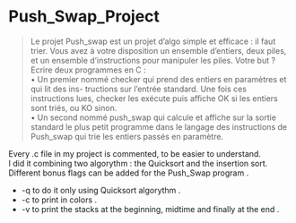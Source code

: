 # Push_Swap_Project

> Le projet Push_swap est un projet d’algo simple et efficace : il faut trier. Vous avez à votre disposition un ensemble d’entiers, deux piles, et un ensemble d’instructions pour manipuler les piles. 
Votre but ? Ecrire deux programmes en C :  
• Un premier nommé checker qui prend des entiers en paramètres et qui lit des ins- tructions sur l’entrée standard. Une fois ces instructions lues, checker les exécute puis affiche OK si les entiers sont triés, ou KO sinon.  
• Un second nommé push_swap qui calcule et affiche sur la sortie standard le plus petit programme dans le langage des instructions de Push_swap qui trie les entiers passés en paramètre.  


Every .c file in my project is commented, to be easier to understand.  
I did it combining two algorythm : the Quicksort and the insertion sort. 
Different bonus flags can be added for the Push_Swap program . 
  * -q to do it only using Quicksort algorythm . 
  * -c to print in colors . 
  * -v to print the stacks at the beginning, midtime and finally at the end . 
